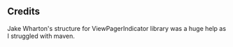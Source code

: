 

Credits
-----------------
Jake Wharton's structure for ViewPagerIndicator library was a huge help as I struggled with maven.